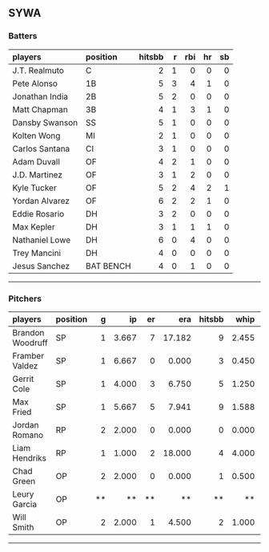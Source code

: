 ## SYWA

### Batters

 |players        |position  | hitsbb|  r| rbi| hr| sb| 
|:--------------|:---------|------:|--:|---:|--:|--:| 
|J.T. Realmuto  |C         |      2|  1|   0|  0|  0| 
|Pete Alonso    |1B        |      5|  3|   4|  1|  0| 
|Jonathan India |2B        |      5|  2|   0|  0|  0| 
|Matt Chapman   |3B        |      4|  1|   3|  1|  0| 
|Dansby Swanson |SS        |      5|  1|   0|  0|  0| 
|Kolten Wong    |MI        |      2|  1|   0|  0|  0| 
|Carlos Santana |CI        |      3|  1|   0|  0|  0| 
|Adam Duvall    |OF        |      4|  2|   1|  0|  0| 
|J.D. Martinez  |OF        |      3|  1|   2|  0|  0| 
|Kyle Tucker    |OF        |      5|  2|   4|  2|  1| 
|Yordan Alvarez |OF        |      6|  2|   2|  1|  0| 
|Eddie Rosario  |DH        |      3|  2|   0|  0|  0| 
|Max Kepler     |DH        |      3|  1|   1|  1|  0| 
|Nathaniel Lowe |DH        |      6|  0|   4|  0|  0| 
|Trey Mancini   |DH        |      4|  0|   0|  0|  0| 
|Jesus Sanchez  |BAT BENCH |      4|  0|   1|  0|  0| 

* * *

### Pitchers

 
|players          |position |  g|    ip| er|    era| hitsbb|  whip| so|  w| sv| 
|:----------------|:--------|--:|-----:|--:|------:|------:|-----:|--:|--:|--:| 
|Brandon Woodruff |SP       |  1| 3.667|  7| 17.182|      9| 2.455|  2|  0|  0| 
|Framber Valdez   |SP       |  1| 6.667|  0|  0.000|      3| 0.450|  6|  1|  0| 
|Gerrit Cole      |SP       |  1| 4.000|  3|  6.750|      5| 1.250|  3|  0|  0| 
|Max Fried        |SP       |  1| 5.667|  5|  7.941|      9| 1.588|  5|  0|  0| 
|Jordan Romano    |RP       |  2| 2.000|  0|  0.000|      0| 0.000|  2|  0|  2| 
|Liam Hendriks    |RP       |  1| 1.000|  2| 18.000|      4| 4.000|  2|  0|  0| 
|Chad Green       |OP       |  2| 2.000|  0|  0.000|      1| 0.500|  1|  0|  0| 
|Leury Garcia     |OP       | **|    **| **|     **|     **|    **| **| **| **| 
|Will Smith       |OP       |  2| 2.000|  1|  4.500|      2| 1.000|  2|  0|  1| 


* * *


